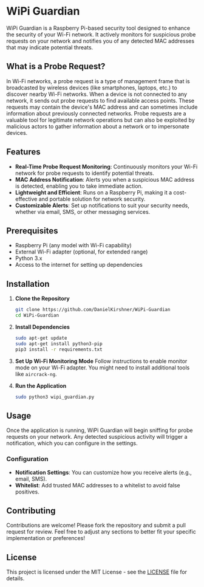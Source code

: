 # WiPi Guardian

WiPi Guardian is a Raspberry Pi-based security tool designed to enhance the security of your Wi-Fi network.
It actively monitors for suspicious probe requests on your network and notifies you of any detected MAC addresses that may indicate potential threats.

## What is a Probe Request?
In Wi-Fi networks, a probe request is a type of management frame that is broadcasted by wireless devices (like smartphones, laptops, etc.) to discover nearby Wi-Fi networks. When a device is not connected to any network, it sends out probe requests to find available access points. These requests may contain the device's MAC address and can sometimes include information about previously connected networks.
Probe requests are a valuable tool for legitimate network operations but can also be exploited by malicious actors to gather information about a network or to impersonate devices.

## Features

- **Real-Time Probe Request Monitoring**: Continuously monitors your Wi-Fi network for probe requests to identify potential threats.
- **MAC Address Notification**: Alerts you when a suspicious MAC address is detected, enabling you to take immediate action.
- **Lightweight and Efficient**: Runs on a Raspberry Pi, making it a cost-effective and portable solution for network security.
- **Customizable Alerts**: Set up notifications to suit your security needs, whether via email, SMS, or other messaging services.

## Prerequisites

- Raspberry Pi (any model with Wi-Fi capability)
- External Wi-Fi adapter (optional, for extended range)
- Python 3.x
- Access to the internet for setting up dependencies

## Installation

1. **Clone the Repository**
    ```bash
    git clone https://github.com/DanielKirshner/WiPi-Guardian
    cd WiPi-Guardian
    ```

2. **Install Dependencies**
    ```bash
    sudo apt-get update
    sudo apt-get install python3-pip
    pip3 install -r requirements.txt
    ```

3. **Set Up Wi-Fi Monitoring Mode**
    Follow instructions to enable monitor mode on your Wi-Fi adapter. You might need to install additional tools like `aircrack-ng`.

4. **Run the Application**
    ```bash
    sudo python3 wipi_guardian.py
    ```

## Usage

Once the application is running, WiPi Guardian will begin sniffing for probe requests on your network. Any detected suspicious activity will trigger a notification, which you can configure in the settings.

### Configuration

- **Notification Settings**: You can customize how you receive alerts (e.g., email, SMS).
- **Whitelist**: Add trusted MAC addresses to a whitelist to avoid false positives.

## Contributing

Contributions are welcome! Please fork the repository and submit a pull request for review.
Feel free to adjust any sections to better fit your specific implementation or preferences!

## License

This project is licensed under the MIT License - see the [LICENSE](LICENSE) file for details.

